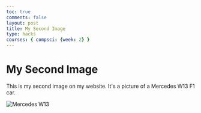 ```yaml
---
toc: true
comments: false
layout: post
title: My Second Image
type: hacks
courses: { compsci: {week: 2} }
---
```


<html>
<head>
    <title>Test Page</title>
</head>
<body>
    <h1>My Second Image</h1> 
    <p>This is my second image on my website. It's a picture of a Mercedes W13 F1 car.</p>
    <img src="{{site.baseurl}}/images/F1Car.jpeg" alt="Mercedes W13">
</body>
</html>

